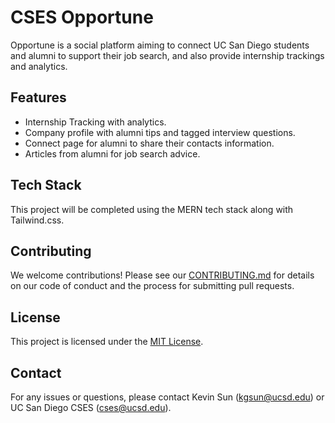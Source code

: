 # CSES Opportune

Opportune is a social platform aiming to connect UC San Diego students and alumni to support their job search, and also provide internship trackings and analytics.

## Features

- Internship Tracking with analytics.
- Company profile with alumni tips and tagged interview questions.
- Connect page for alumni to share their contacts information.
- Articles from alumni for job search advice.

## Tech Stack

This project will be completed using the MERN tech stack along with Tailwind.css.

## Contributing

We welcome contributions! Please see our [CONTRIBUTING.md](CONTRIBUTING.md) for details on our code of conduct and the process for submitting pull requests.

## License

This project is licensed under the [MIT License](LICENSE).

## Contact

For any issues or questions, please contact Kevin Sun (kgsun@ucsd.edu) or UC San Diego CSES (cses@ucsd.edu).

